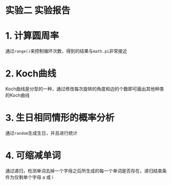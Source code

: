# 实验二 实验报告

# 1. 计算圆周率

通过`range()`来控制循环次数，得到的结果与`math.pi`非常接近

# 2. Koch曲线

Koch曲线是分型的一种，通过修改每次旋转的角度和边的个数即可画出其他种类的Koch曲线

# 3. 生日相同情形的概率分析

通过`random`生成生日，并且进行统计

# 4. 可缩减单词

通过递归，检测单词去掉一个字母之后所生成的每一个单词是否存在，递归结束条件为仅剩单个字母 a 或 i
